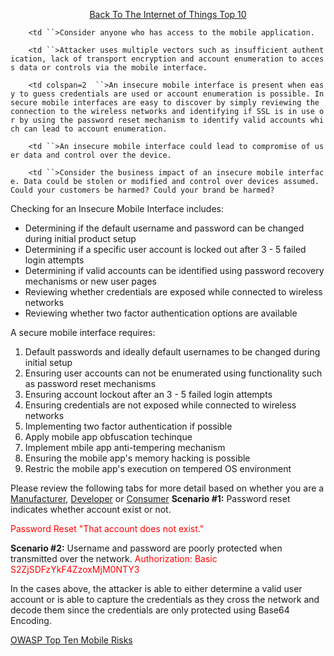 <center>

[Back To The Internet of Things
Top 10](https://www.owasp.org/index.php/OWASP_Internet_of_Things_Project#tab=Top_10_IoT_Vulnerabilities__282014_29)

</center>

`    <td ``>Consider anyone who has access to the mobile application.`

</td>

`    <td ``>Attacker uses multiple vectors such as insufficient authentication, lack of transport encryption and account enumeration to access data or controls via the mobile interface.`

</td>

`    <td colspan=2  ``>An insecure mobile interface is present when easy to guess credentials are used or account enumeration is possible. Insecure mobile interfaces are easy to discover by simply reviewing the connection to the wireless networks and identifying if SSL is in use or by using the password reset mechanism to identify valid accounts which can lead to account enumeration.`

</td>

`    <td ``>An insecure mobile interface could lead to compromise of user data and control over the device.`

</td>

`    <td ``>Consider the business impact of an insecure mobile interface. Data could be stolen or modified and control over devices assumed. Could your customers be harmed? Could your brand be harmed?`

</td>

Checking for an Insecure Mobile Interface includes:

  - Determining if the default username and password can be changed
    during initial product setup
  - Determining if a specific user account is locked out after 3 - 5
    failed login attempts
  - Determining if valid accounts can be identified using password
    recovery mechanisms or new user pages
  - Reviewing whether credentials are exposed while connected to
    wireless networks
  - Reviewing whether two factor authentication options are available

A secure mobile interface requires:

1.  Default passwords and ideally default usernames to be changed during
    initial setup
2.  Ensuring user accounts can not be enumerated using functionality
    such as password reset mechanisms
3.  Ensuring account lockout after an 3 - 5 failed login attempts
4.  Ensuring credentials are not exposed while connected to wireless
    networks
5.  Implementing two factor authentication if possible
6.  Apply mobile app obfuscation techinque
7.  Implement mbile app anti-tempering mechanism
8.  Ensuring the mobile app's memory hacking is possible
9.  Restric the mobile app's execution on tempered OS environment

Please review the following tabs for more detail based on whether you
are a
[Manufacturer](https://www.owasp.org/index.php/OWASP_Internet_of_Things_Top_Ten_Project#tab=Manufacturers),
[Developer](https://www.owasp.org/index.php/OWASP_Internet_of_Things_Top_Ten_Project#tab=Developers)
or
[Consumer](https://www.owasp.org/index.php/OWASP_Internet_of_Things_Top_Ten_Project#tab=Consumers)
 **Scenario \#1:** Password reset indicates whether account exist or
not.

<span style="color:red;"> Password Reset "That account does not exist."

</span> **Scenario \#2:** Username and password are poorly protected
when transmitted over the network. <span style="color:red;">
Authorization: Basic S2ZjSDFzYkF4ZzoxMjM0NTY3

</span> In the cases above, the attacker is able to either determine a
valid user account or is able to capture the credentials as they cross
the network and decode them since the credentials are only protected
using Base64 Encoding.

[OWASP Top Ten Mobile
Risks](https://www.owasp.org/index.php/Projects/OWASP_Mobile_Security_Project_-_Top_Ten_Mobile_Risks)